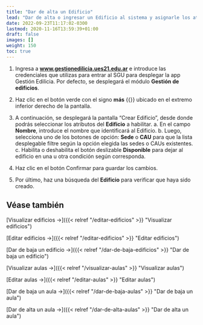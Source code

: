 ```yaml
---
title: "Dar de alta un Edificio"
lead: "Dar de alta o ingresar un Edificio al sistema y asignarle los atributos correspondientes."
date: 2022-09-23T11:17:02-0300
lastmod: 2020-11-16T13:59:39+01:00
draft: false
images: []
weight: 150
toc: true
---
```

1. Ingresa a **www.gestionedilicia.ues21.edu.ar** e introduce las credenciales que utilizas para entrar al SGU para desplegar la app Gestión Edilicia. Por defecto, se desplegará el módulo **Gestión de edificios**.
2. Haz clic en el botón verde con el signo **más** {{<inline-icon image="plus.png" alt="plus icon">}} ubicado en el extremo inferior derecho de la pantalla.
3. A continuación, se desplegará la pantalla “Crear Edificio”, desde donde podrás seleccionar los atributos del **Edificio** a habilitar.
   a. En el campo **Nombre**, introduce el nombre que identificará al Edificio.
   b. Luego, selecciona uno de los botones de opción: **Sede** o **CAU** para que la lista desplegable filtre según la opción elegida las sedes o CAUs existentes.
   c. Habilita o deshabilita el botón deslizable **Disponible** para dejar al edificio en una u otra condición según corresponda.

4. Haz clic en el botón Confirmar para guardar los cambios.
5. Por último, haz una búsqueda del **Edificio** para verificar que haya sido creado.
   

## Véase también
[Visualizar edificios →]({{< relref "/editar-edificios" >}} "Visualizar edificios")

[Editar edificios →]({{< relref "/editar-edificios" >}} "Editar edificios")

[Dar de baja un edificio →]({{< relref "/dar-de-baja-edificios" >}} "Dar de baja un edificio")

[Visualizar aulas →]({{< relref "/visualizar-aulas" >}} "Visualizar aulas")

[Editar aulas →]({{< relref "/editar-aulas" >}} "Editar aulas")

[Dar de baja un aula →]({{< relref "/dar-de-baja-aulas" >}} "Dar de baja un aula")

[Dar de alta un aula →]({{< relref "/dar-de-alta-aulas" >}} "Dar de alta un aula")
